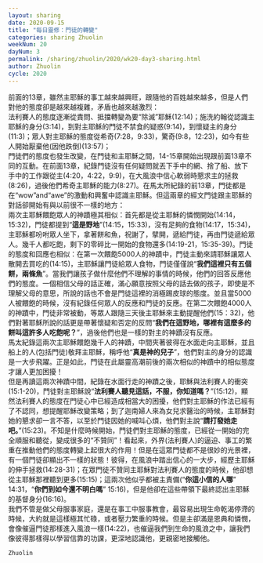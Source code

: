 ```yaml
---
layout: sharing
date: 2020-09-15
title: "每日靈修：門徒的轉變"
categories: sharing Zhuolin
weekNum: 20
dayNum: 3
permalink: /sharing/zhuolin/2020/wk20-day3-sharing.html
author: Zhuolin
cycle: 2020
---
```


前面的13章，雖然主耶穌的事工越來越興旺，跟隨他的百姓越來越多，但是人們對他的態度卻是越來越複雜，矛盾也越來越激烈：  
法利賽人的態度逐漸從責問、抵擋轉變為要“除滅”耶穌(12:14)；施洗約翰從認識主耶穌的身分(3:14)，到對主耶穌的門徒不禁食的疑惑(9:14)，到懷疑主的身分(11:3)；眾人對主耶穌的態度從希奇(7:28，9:33)，驚奇(9:8，12:23)，如今有些人開始厭棄他(因他跌倒)(13:57)；  
門徒們的態度也發生改變，在門徒和主耶穌之間，14-15章開始出現跟前面13章不同的互動。在前面13章，紀錄門徒沒有任何疑問就丟下手中的網、捨了船、放下手中的工作跟從主(4:20，4:22，9:9)，在大風浪中信心軟弱時懇求主的拯救(8:26)，過後他們希奇主耶穌的能力(8:27)。在馬太所紀錄的前13章，門徒都是在“wow”and“awe”的激動和興奮中認識主耶穌。但這兩章的經文門徒跟主耶穌的對話卻開始有與以前很不一樣的地方：  
兩次主耶穌餵飽眾人的神蹟極其相似：首先都是從主耶穌的憐憫開始(14:14，15:32)，門徒都提到“**這是野地**”(14:15，15:33)，沒有足夠的食物(14:17，15:34)，主耶穌都吩咐眾人坐下，拿著餅和魚，祝謝了，擘開，遞給門徒，再由門徒遞給眾人。幾千人都吃飽，剩下的零碎比一開始的食物還多(14:19-21，15:35-39)。門徒的態度和回應也相似：在第一次餵飽5000人的神蹟中，門徒主動來請耶穌讓眾人散開去買吃的(14:15)，主耶穌讓門徒給眾人食物，門徒僅僅說“**我們這裡只有五個餅，兩條魚**”。當我們讓孩子做什麼他們不理解的事情的時候，他們的回答反應他們的態度。一個相信父母的話正確，滿心願意按照父母的話去做的孩子，即使是不理解父母的意思，所說的話也不會是門徒這裡的消極踢皮球的態度。並且當5000人被餵飽的時候，沒有紀錄任何眾人的反應和門徒的反應。在第二次餵飽4000人的神蹟中，門徒非常被動，等眾人跟隨三天後主耶穌來主動提醒他們(15：32)，他們對著耶穌所說的話更是帶著懷疑和否定的反問“**我們在這野地，哪裡有這麼多的餅叫這許多人吃飽呢？**”，過後他們也是一樣的對主的神蹟沒有反應。  
馬太紀錄這兩次主耶穌餵飽幾千人的神蹟，中間夾著彼得在水面走向主耶穌，並且船上的人(包括門徒)敬拜主耶穌，稱呼他“**真是神的兒子**”，他們對主的身分的認識是一大步飛躍。正是如此，門徒在此屬靈高潮前後的兩次相似的神蹟中的相似態度才讓人更加困擾！  
但是再讀這兩次神蹟中間，紀錄在水面行走的神蹟之後，耶穌與法利賽人的衝突(15:1-20)，門徒對主耶穌說“**法利賽人聽見這話，不服，你知道嗎？**”(15:12)，顯然法利賽人的態度在門徒心中已經造成相當大的困擾，他們對主耶穌的作法已經有了不認同，想提醒耶穌改變策略；到了迦南婦人來為女兒求醫治的時候，主耶穌對她的懇求卻一言不答，以至於門徒因她的喊叫心煩，他們對主說“**請打發她走吧。**”(15:23)。不知是什麼時候開始，門徒們對主耶穌的態度，已經從一開始的完全順服和聽從，變成很多的“不贊同”！看起來，外界(法利賽人)的逼迫、事工的繁重在推動他們的態度轉變上起很大的作用！但是在這眾門徒都不是很妙的光景裡，有一個門徒卻顯出不一樣的狀態！彼得，在風浪中踏出信心的一大步，經歷主耶穌的伸手拯救(14:28-31)；在眾門徒不贊同主耶穌對法利賽人的態度的時候，他卻想從主耶穌那裡聽到更多(15:15)；這兩次他似乎都被主責備(“**你這小信的人哪**” 14:31，“**你們到如今還不明白嗎**” 15:16)，但是他卻在這些帶領下最終認出主耶穌的基督身分(16:16)。  
我們不管是做父母服事家庭，還是在事工中服事教會，最容易出現生命乾渴停滯的時候，大約就是這樣極其忙碌，或者壓力繁重的時候。但是主卻滿是恩典和憐憫，會像催逼門徒那樣進入風浪一樣(14:22)，也催逼我們到生命的風浪之中，讓我們像彼得那樣得以學習信靠的功課，更深地認識他，更親密地接觸他。  

`Zhuolin`  
